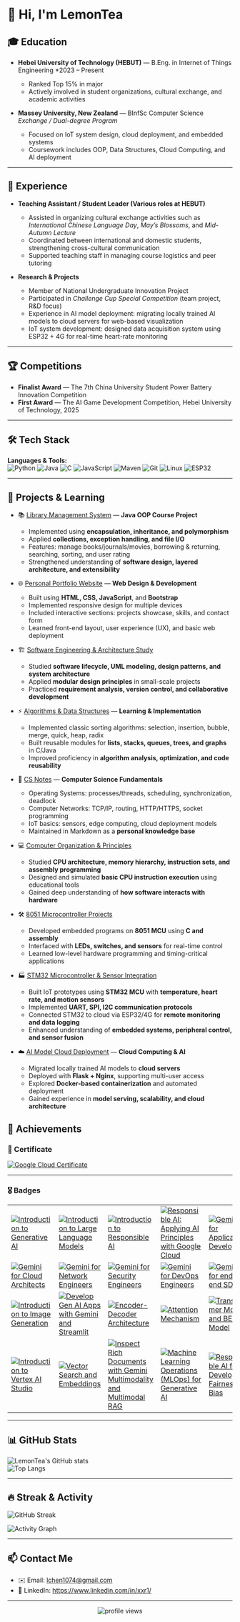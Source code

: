 # 👋 Hi, I'm LemonTea

## 🎓 Education
- **Hebei University of Technology (HEBUT)** — B.Eng. in Internet of Things Engineering 
  *2023 – Present  
  - Ranked Top 15% in major   
  - Actively involved in student organizations, cultural exchange, and academic activities  

- **Massey University, New Zealand** — BInfSc Computer Science
  *Exchange / Dual-degree Program*  
  - Focused on IoT system design, cloud deployment, and embedded systems  
  - Coursework includes OOP, Data Structures, Cloud Computing, and AI deployment  

---

## 💼 Experience
- **Teaching Assistant / Student Leader (Various roles at HEBUT)**  
  - Assisted in organizing cultural exchange activities such as *International Chinese Language Day*, *May’s Blossoms*, and *Mid-Autumn Lecture*  
  - Coordinated between international and domestic students, strengthening cross-cultural communication  
  - Supported teaching staff in managing course logistics and peer tutoring  

- **Research & Projects**  
  - Member of National Undergraduate Innovation Project  
  - Participated in *Challenge Cup Special Competition* (team project, R&D focus)  
  - Experience in AI model deployment: migrating locally trained AI models to cloud servers for web-based visualization  
  - IoT system development: designed data acquisition system using ESP32 + 4G for real-time heart-rate monitoring  

---

## 🏆 Competitions
- **Finalist Award** — The 7th China University Student Power Battery Innovation Competition
- **First Award** — The AI Game Development Competition, Hebei University of Technology, 2025


---

## 🛠️ Tech Stack

**Languages & Tools:**  
![Python](https://img.shields.io/badge/Python-3776AB?style=flat&logo=python&logoColor=white)
![Java](https://img.shields.io/badge/Java-007396?style=flat&logo=java&logoColor=white)
![C](https://img.shields.io/badge/C-00599C?style=flat&logo=c&logoColor=white)
![JavaScript](https://img.shields.io/badge/JavaScript-F7DF1E?style=flat&logo=javascript&logoColor=black)
![Maven](https://img.shields.io/badge/Maven-C71A36?style=flat&logo=apachemaven&logoColor=white)
![Git](https://img.shields.io/badge/Git-F05032?style=flat&logo=git&logoColor=white)
![Linux](https://img.shields.io/badge/Linux-FCC624?style=flat&logo=linux&logoColor=black)
![ESP32](https://img.shields.io/badge/ESP32-000000?style=flat&logo=espressif&logoColor=white)

---

## 🚀 Projects & Learning

- 📚 [Library Management System](#) — **Java OOP Course Project**  
  - Implemented using **encapsulation, inheritance, and polymorphism**  
  - Applied **collections, exception handling, and file I/O**  
  - Features: manage books/journals/movies, borrowing & returning, searching, sorting, and user rating  
  - Strengthened understanding of **software design, layered architecture, and extensibility**  

- 🌐 [Personal Portfolio Website](#) — **Web Design & Development**  
  - Built using **HTML, CSS, JavaScript**, and **Bootstrap**  
  - Implemented responsive design for multiple devices  
  - Included interactive sections: projects showcase, skills, and contact form  
  - Learned front-end layout, user experience (UX), and basic web deployment  

- 🏗️ [Software Engineering & Architecture Study](#)  
  - Studied **software lifecycle, UML modeling, design patterns, and system architecture**  
  - Applied **modular design principles** in small-scale projects  
  - Practiced **requirement analysis, version control, and collaborative development**  

- ⚡ [Algorithms & Data Structures](#) — **Learning & Implementation**  
  - Implemented classic sorting algorithms: selection, insertion, bubble, merge, quick, heap, radix  
  - Built reusable modules for **lists, stacks, queues, trees, and graphs** in C/Java  
  - Improved proficiency in **algorithm analysis, optimization, and code reusability**  

- 📝 [CS Notes](#) — **Computer Science Fundamentals**  
  - Operating Systems: processes/threads, scheduling, synchronization, deadlock  
  - Computer Networks: TCP/IP, routing, HTTP/HTTPS, socket programming  
  - IoT basics: sensors, edge computing, cloud deployment models  
  - Maintained in Markdown as a **personal knowledge base**  

- 💻 [Computer Organization & Principles](#)  
  - Studied **CPU architecture, memory hierarchy, instruction sets, and assembly programming**  
  - Designed and simulated **basic CPU instruction execution** using educational tools  
  - Gained deep understanding of **how software interacts with hardware**  

- 🛠️ [8051 Microcontroller Projects](#)  
  - Developed embedded programs on **8051 MCU** using **C and assembly**  
  - Interfaced with **LEDs, switches, and sensors** for real-time control  
  - Learned low-level hardware programming and timing-critical applications  

- 🏭 [STM32 Microcontroller & Sensor Integration](#)  
  - Built IoT prototypes using **STM32 MCU** with **temperature, heart rate, and motion sensors**  
  - Implemented **UART, SPI, I2C communication protocols**  
  - Connected STM32 to cloud via ESP32/4G for **remote monitoring and data logging**  
  - Enhanced understanding of **embedded systems, peripheral control, and sensor fusion**  

- ☁️ [AI Model Cloud Deployment](#) — **Cloud Computing & AI**  
  - Migrated locally trained AI models to **cloud servers**  
  - Deployed with **Flask + Nginx**, supporting multi-user access  
  - Explored **Docker-based containerization** and automated deployment  
  - Gained experience in **model serving, scalability, and cloud architecture**  

## 🏅 Achievements

### 📜 Certificate
[![Google Cloud Certificate](https://accredible_temp_credential_images.s3-external-1.amazonaws.com/17589583848206124971329617954205.jpg?cb=1758958386177)](https://www.credential.net/af919db0-574e-4f34-b82a-0f60ff682d7a?username=897103)

---

### 🎖 Badges

| | | | | | |
|---|---|---|---|---|---|
| [![Introduction to Generative AI](https://cdn.qwiklabs.com/GAdWu%2FGc3n79f0Q2ihvrBAMUohjAdiIljCfVmgdJ0YI%3D)](https://www.cloudskillsboost.google/public_profiles/f44c84e1-4dab-4b7f-be95-e0242294e681/badges/16826885?locale=en) | [![Introduction to Large Language Models](https://cdn.qwiklabs.com/SU4HDKPwcRykJYKoqReE0cOkSwnyJunv3U%2FQ05v%2FuG0%3D)](https://www.cloudskillsboost.google/public_profiles/f44c84e1-4dab-4b7f-be95-e0242294e681/badges/16827060?locale=en) | [![Introduction to Responsible AI](https://cdn.qwiklabs.com/VVPcLcXMMzSY4ok3BC5zUSKW%2FVAGCG9YHqUTIbE3vN8%3D)](https://www.cloudskillsboost.google/public_profiles/f44c84e1-4dab-4b7f-be95-e0242294e681/badges/16834887?locale=en) | [![Responsible AI: Applying AI Principles with Google Cloud](https://cdn.qwiklabs.com/Ct93tVTWaBMcuGnYRE%2Bw3ULSRVJ3cIk6%2BFtcLzLxMqc%3D)](https://www.cloudskillsboost.google/public_profiles/f44c84e1-4dab-4b7f-be95-e0242294e681/badges/16836276?locale=en) | [![Gemini for Application Developers](https://cdn.qwiklabs.com/jiPsOTZNlfz%2BPBT%2FvCHUeOEGi8nm%2F81frr3vBqs9ROc%3D)](https://www.cloudskillsboost.google/public_profiles/f44c84e1-4dab-4b7f-be95-e0242294e681/badges/16842557?locale=en) | [![Gemini for Data Scientists and Analysts](https://cdn.qwiklabs.com/KngOtUEJEAAcMn7uvJ7LjoFPOK6cdBFuKMJnoprG3yk%3D)](https://www.cloudskillsboost.google/public_profiles/f44c84e1-4dab-4b7f-be95-e0242294e681/badges/16861789?locale=en) |
| [![Gemini for Cloud Architects](https://cdn.qwiklabs.com/z8%2F0bnZmhoOZRz%2BTkFig6H1QLv94cNMCe2UFsRAHJ50%3D)](https://www.cloudskillsboost.google/public_profiles/f44c84e1-4dab-4b7f-be95-e0242294e681/badges/16862267?locale=en) | [![Gemini for Network Engineers](https://cdn.qwiklabs.com/RcJbG285O9zp5h6H5fbDbwsGnrOq4VcguAdUg6we0nw%3D)](https://www.cloudskillsboost.google/public_profiles/f44c84e1-4dab-4b7f-be95-e0242294e681/badges/16862585?locale=en) | [![Gemini for Security Engineers](https://cdn.qwiklabs.com/4kyjqlyJXWIiDXAyD4qYrnSszPQMLuTSmmJah9K9zKI%3D)](https://www.cloudskillsboost.google/public_profiles/f44c84e1-4dab-4b7f-be95-e0242294e681/badges/16863057?locale=en) | [![Gemini for DevOps Engineers](https://cdn.qwiklabs.com/93zTM8pIJe3z8tgsG0dY1%2BrOFbg6ely4Va%2FXWzqS64k%3D)](https://www.cloudskillsboost.google/public_profiles/f44c84e1-4dab-4b7f-be95-e0242294e681/badges/16863423?locale=en) | [![Gemini for end-to-end SDLC](https://cdn.qwiklabs.com/NqPauBdlKKntyumiA2hiGk3mLq72SvhTZJgvaEvS8Iw%3D)](https://www.cloudskillsboost.google/public_profiles/f44c84e1-4dab-4b7f-be95-e0242294e681/badges/16875362?locale=en) | [![Prompt Design in Vertex AI](https://cdn.qwiklabs.com/SiGBMo37oG%2FKTyz%2BcluOVvKUHaPNnYyZtnrzbBwoUHU%3D)](https://www.cloudskillsboost.google/public_profiles/f44c84e1-4dab-4b7f-be95-e0242294e681/badges/16962270?locale=en) |
| [![Introduction to Image Generation](https://cdn.qwiklabs.com/SBRP6Ge6PzAX%2BLaflCGEgoSrXsZdvA0HLTdmrgBbSEA%3D)](https://www.cloudskillsboost.google/public_profiles/f44c84e1-4dab-4b7f-be95-e0242294e681/badges/17032206?locale=en) | [![Develop Gen AI Apps with Gemini and Streamlit](https://cdn.qwiklabs.com/m7niaXOHaFHABYMz3tDVK3JrO7jXR0X9ZyhICU3h894%3D)](https://www.cloudskillsboost.google/public_profiles/f44c84e1-4dab-4b7f-be95-e0242294e681/badges/17033281?locale=en) | [![Encoder-Decoder Architecture](https://cdn.qwiklabs.com/HVGAFDxcGFAiV20JfGvTxIsb6z5LLRne0zI2q%2FU8RyA%3D)](https://www.cloudskillsboost.google/public_profiles/f44c84e1-4dab-4b7f-be95-e0242294e681/badges/17033516?locale=en) | [![Attention Mechanism](https://cdn.qwiklabs.com/LnTTwzdNjHQn%2FG9vRaSznFmvEUmx3pWzP5ke19biQfI%3D)](https://www.cloudskillsboost.google/public_profiles/f44c84e1-4dab-4b7f-be95-e0242294e681/badges/17033555?locale=en) | [![Transformer Models and BERT Model](https://cdn.qwiklabs.com/H6%2FCcfnYxmYRqb2WzBy4LGJPYiMkevsdPcFJcS0oksE%3D)](https://www.cloudskillsboost.google/public_profiles/f44c84e1-4dab-4b7f-be95-e0242294e681/badges/17034131?locale=en) | [![Create Image Captioning Models](https://cdn.qwiklabs.com/YAl9TT3D7n%2Fs1u60%2FNQq9Ab91ouU%2B0%2Bu8O1PQ8fBvKc%3D)](https://www.cloudskillsboost.google/public_profiles/f44c84e1-4dab-4b7f-be95-e0242294e681/badges/17034280?locale=en) |
| [![Introduction to Vertex AI Studio](https://cdn.qwiklabs.com/CAuozO%2Ffg4C2Q%2BsgLw7ItN0FYK66miWNNIZ9%2FM832Dw%3D)](https://www.cloudskillsboost.google/public_profiles/f44c84e1-4dab-4b7f-be95-e0242294e681/badges/17034532?locale=en) | [![Vector Search and Embeddings](https://cdn.qwiklabs.com/PvHiCjjShQnHt%2FcD0MvBonM%2BW%2FHIgksSFv1sbvVMFV8%3D)](https://www.cloudskillsboost.google/public_profiles/f44c84e1-4dab-4b7f-be95-e0242294e681/badges/17271790?locale=en) | [![Inspect Rich Documents with Gemini Multimodality and Multimodal RAG](https://cdn.qwiklabs.com/XrJ%2FGhoK5LAfcfdFCwmd%2BCGIxv%2FhCBMs8RhJpJOKmYk%3D)](https://www.cloudskillsboost.google/public_profiles/f44c84e1-4dab-4b7f-be95-e0242294e681/badges/17354233?locale=en) | [![Machine Learning Operations (MLOps) for Generative AI](https://cdn.qwiklabs.com/VMYBE8VWUm%2BOP2LCJJhd3W2Gsj6ukVvb%2FmYZm0j5xvw%3D)](https://www.cloudskillsboost.google/public_profiles/f44c84e1-4dab-4b7f-be95-e0242294e681/badges/17578871?locale=en) | [![Responsible AI for Developers: Fairness & Bias](https://cdn.qwiklabs.com/6NkmLsO2RLvXV0C8xPkH5fVJ4Qyd6moO77HBWX6eUeQ%3D)](https://www.cloudskillsboost.google/public_profiles/f44c84e1-4dab-4b7f-be95-e0242294e681/badges/17580320?locale=en) | [![Responsible AI for Developers: Interpretability & Transparency](https://cdn.qwiklabs.com/7or6NWq0XHv2qr4HT2RFr0cihLG9W7jbWQwn08yO93M%3D)](https://www.cloudskillsboost.google/public_profiles/f44c84e1-4dab-4b7f-be95-e0242294e681/badges/17580741?locale=en) |


---

## 📊 GitHub Stats

![LemonTea's GitHub stats](https://github-readme-stats.vercel.app/api?username=LemonnnnTea&show_icons=true&theme=tokyonight)  
![Top Langs](https://github-readme-stats.vercel.app/api/top-langs/?username=LemonnnnTea&layout=compact&theme=tokyonight)  

---

## 🔥 Streak & Activity

![GitHub Streak](https://streak-stats.demolab.com?user=LemonnnnTea&theme=tokyonight&hide_border=true)  

![Activity Graph](https://github-readme-activity-graph.vercel.app/graph?username=LemonnnnTea&theme=tokyo-night)  

---

## 📫 Contact Me

- ✉️ Email: lchen1074@gmail.com
- 💼 LinkedIn: https://www.linkedin.com/in/xxr1/

---

<p align="center">
  <img src="https://komarev.com/ghpvc/?username=LemonnnnTea&label=Profile%20Views&color=0e75b6&style=flat" alt="profile views" />
</p>
